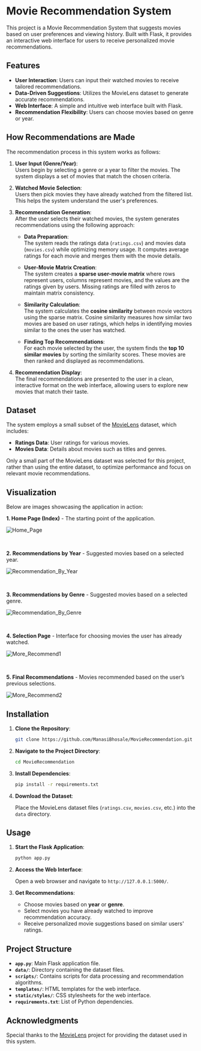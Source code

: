 # Movie Recommendation System

This project is a Movie Recommendation System that suggests movies based on user preferences and viewing history. Built with Flask, it provides an interactive web interface for users to receive personalized movie recommendations.

## Features

- **User Interaction**: Users can input their watched movies to receive tailored recommendations.
- **Data-Driven Suggestions**: Utilizes the MovieLens dataset to generate accurate recommendations.
- **Web Interface**: A simple and intuitive web interface built with Flask.
- **Recommendation Flexibility**: Users can choose movies based on genre or year.

## How Recommendations are Made

The recommendation process in this system works as follows:

1. **User Input (Genre/Year)**:  
   Users begin by selecting a genre or a year to filter the movies. The system displays a set of movies that match the chosen criteria.  

2. **Watched Movie Selection**:  
   Users then pick movies they have already watched from the filtered list. This helps the system understand the user's preferences.  

3. **Recommendation Generation**:  
   After the user selects their watched movies, the system generates recommendations using the following approach:  

   - **Data Preparation**:  
     The system reads the ratings data (`ratings.csv`) and movies data (`movies.csv`) while optimizing memory usage. It computes average ratings for each movie and merges them with the movie details.  

   - **User-Movie Matrix Creation**:  
     The system creates a **sparse user-movie matrix** where rows represent users, columns represent movies, and the values are the ratings given by users. Missing ratings are filled with zeros to maintain matrix consistency.  

   - **Similarity Calculation**:  
     The system calculates the **cosine similarity** between movie vectors using the sparse matrix. Cosine similarity measures how similar two movies are based on user ratings, which helps in identifying movies similar to the ones the user has watched.  

   - **Finding Top Recommendations**:  
     For each movie selected by the user, the system finds the **top 10 similar movies** by sorting the similarity scores. These movies are then ranked and displayed as recommendations.  

4. **Recommendation Display**:  
   The final recommendations are presented to the user in a clean, interactive format on the web interface, allowing users to explore new movies that match their taste.  


## Dataset

The system employs a small subset of the [MovieLens](https://grouplens.org/datasets/movielens/) dataset, which includes:

- **Ratings Data**: User ratings for various movies.
- **Movies Data**: Details about movies such as titles and genres.

Only a small part of the MovieLens dataset was selected for this project, rather than using the entire dataset, to optimize performance and focus on relevant movie recommendations.

## Visualization

Below are images showcasing the application in action:

**1. Home Page (Index)** - The starting point of the application.

![Home_Page](https://github.com/ManasiBhosale/MovieRecommendation/blob/bd46b07724eb088f796e58a1ffe65d5b29e11cb8/Images/IndexPage.png)

 <br />
 
**2. Recommendations by Year** - Suggested movies based on a selected year.

![Recommendation_By_Year](https://github.com/ManasiBhosale/MovieRecommendation/blob/bd46b07724eb088f796e58a1ffe65d5b29e11cb8/Images/YearBasedSearch.png)

 <br />
 
**3. Recommendations by Genre** - Suggested movies based on a selected genre.

![Recommendation_By_Genre](https://github.com/ManasiBhosale/MovieRecommendation/blob/bd46b07724eb088f796e58a1ffe65d5b29e11cb8/Images/GenreBasedSearch.png)

 <br />   
 
**4. Selection Page** - Interface for choosing movies the user has already watched.

![More_Recommend1](https://github.com/ManasiBhosale/MovieRecommendation/blob/bd46b07724eb088f796e58a1ffe65d5b29e11cb8/Images/more_recommend1.png)

<br />  

**5. Final Recommendations** - Movies recommended based on the user’s previous selections.

![More_Recommend2](https://github.com/ManasiBhosale/MovieRecommendation/blob/bd46b07724eb088f796e58a1ffe65d5b29e11cb8/Images/more_recommend2.png)


## Installation

1. **Clone the Repository**:

   ```bash
   git clone https://github.com/ManasiBhosale/MovieRecommendation.git
   ```

2. **Navigate to the Project Directory**:

   ```bash
   cd MovieRecommendation
   ```

3. **Install Dependencies**:

   ```bash
   pip install -r requirements.txt
   ```

4. **Download the Dataset**:

   Place the MovieLens dataset files (`ratings.csv`, `movies.csv`, etc.) into the `data` directory.

## Usage

1. **Start the Flask Application**:

   ```bash
   python app.py
   ```

2. **Access the Web Interface**:

   Open a web browser and navigate to `http://127.0.0.1:5000/`.

3. **Get Recommendations**:

   - Choose movies based on **year** or **genre**.
   - Select movies you have already watched to improve recommendation accuracy.
   - Receive personalized movie suggestions based on similar users' ratings.

## Project Structure

- **`app.py`**: Main Flask application file.
- **`data/`**: Directory containing the dataset files.
- **`scripts/`**: Contains scripts for data processing and recommendation algorithms.
- **`templates/`**: HTML templates for the web interface.
- **`static/styles/`**: CSS stylesheets for the web interface.
- **`requirements.txt`**: List of Python dependencies.

## Acknowledgments

Special thanks to the [MovieLens](https://grouplens.org/datasets/movielens/) project for providing the dataset used in this system.

